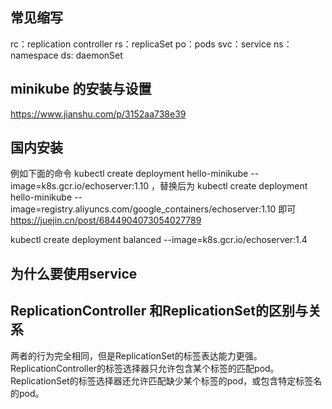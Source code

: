 ## 常见缩写
rc：replication controller
rs：replicaSet
po：pods
svc：service
ns：namespace
ds: daemonSet

## minikube 的安装与设置
https://www.jianshu.com/p/3152aa738e39

## 国内安装

例如下面的命令 kubectl create deployment hello-minikube --image=k8s.gcr.io/echoserver:1.10 ，替换后为 kubectl create deployment hello-minikube --image=registry.aliyuncs.com/google_containers/echoserver:1.10 即可
https://juejin.cn/post/6844904073054027789

kubectl create deployment balanced --image=k8s.gcr.io/echoserver:1.4  

## 为什么要使用service

## ReplicationController 和ReplicationSet的区别与关系
两者的行为完全相同，但是ReplicationSet的标签表达能力更强。ReplicationController的标签选择器只允许包含某个标签的匹配pod。
ReplicationSet的标签选择器还允许匹配缺少某个标签的pod，或包含特定标签名的pod。



